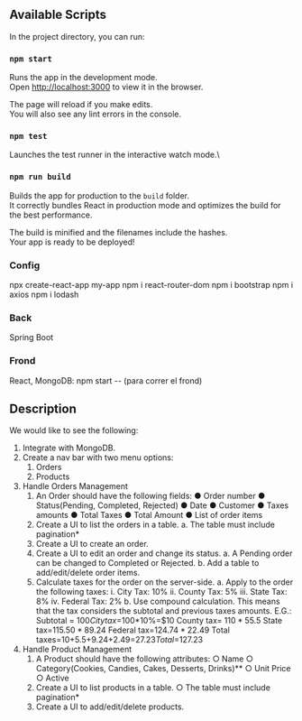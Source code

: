 ## Available Scripts

In the project directory, you can run:

### `npm start`

Runs the app in the development mode.\
Open [http://localhost:3000](http://localhost:3000) to view it in the browser.

The page will reload if you make edits.\
You will also see any lint errors in the console.

### `npm test`

Launches the test runner in the interactive watch mode.\

### `npm run build`

Builds the app for production to the `build` folder.\
It correctly bundles React in production mode and optimizes the build for the best performance.

The build is minified and the filenames include the hashes.\
Your app is ready to be deployed!

### Config
npx create-react-app my-app
npm i react-router-dom
npm i bootstrap
npm i axios
npm i lodash

### Back
Spring Boot
### Frond
React, MongoDB:
    npm start -- (para correr el frond)

## Description
We would like to see the following:
1) Integrate with MongoDB.
2) Create a nav bar with two menu options:
    1. Orders
    2. Products
3) Handle Orders Management
    1. An Order should have the following fields:
        ● Order number
        ● Status(Pending, Completed, Rejected)
        ● Date
        ● Customer
        ● Taxes amounts
        ● Total Taxes
        ● Total Amount
        ● List of order items
    2. Create a UI to list the orders in a table.
        a. The table must include pagination*
    3. Create a UI to create an order.
    4. Create a UI to edit an order and change its status.
        a. A Pending order can be changed to Completed or Rejected.
        b. Add a table to add/edit/delete order items.
    5. Calculate taxes for the order on the server-side.
        a. Apply to the order the following taxes:
            i. City Tax: 10%
            ii. County Tax: 5%
            iii. State Tax: 8%
            iv. Federal Tax: 2%
        b. Use compound calculation. This means that the tax considers the subtotal
        and previous taxes amounts.
            E.G.:
            Subtotal = $100
            City tax=$100*10%=$10
            County tax= $110*5%=$5.5
            State tax=$115.50*8%=$9.24
            Federal tax=$124.74*2%=$2.49
            Total taxes=$10+$5.5+$9.24+$2.49=$27.23
            Total=$127.23
4) Handle Product Management
    1. A Product should have the following attributes:
        ○ Name
        ○ Category(Cookies, Candies, Cakes, Desserts, Drinks)**
        ○ Unit Price
        ○ Active
    2. Create a UI to list products in a table.
        ○ The table must include pagination*
    3. Create a UI to add/edit/delete products.


